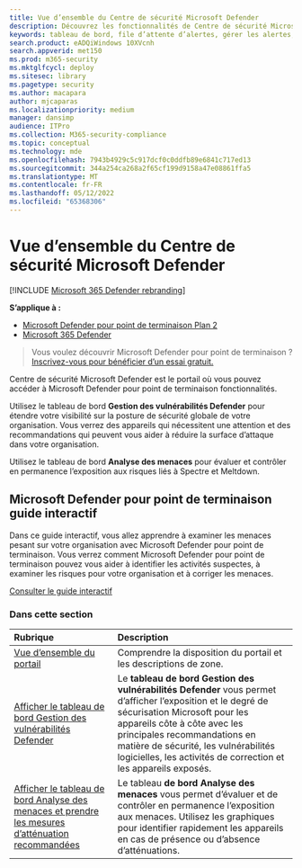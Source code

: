 ```yaml
---
title: Vue d’ensemble du Centre de sécurité Microsoft Defender
description: Découvrez les fonctionnalités de Centre de sécurité Microsoft Defender, notamment le fonctionnement des alertes, ainsi que des suggestions sur la façon d’examiner les violations et les attaques possibles.
keywords: tableau de bord, file d’attente d’alertes, gérer les alertes, investigation, examiner les alertes, examiner les appareils, soumettre des fichiers, analyse approfondie, haute, moyenne, faible, gravité, ioc, ioa
search.product: eADQiWindows 10XVcnh
search.appverid: met150
ms.prod: m365-security
ms.mktglfcycl: deploy
ms.sitesec: library
ms.pagetype: security
ms.author: macapara
author: mjcaparas
ms.localizationpriority: medium
manager: dansimp
audience: ITPro
ms.collection: M365-security-compliance
ms.topic: conceptual
ms.technology: mde
ms.openlocfilehash: 7943b4929c5c917dcf0c0ddfb89e6841c717ed13
ms.sourcegitcommit: 344a254ca268a2f65cf199d9158a47e08861ffa5
ms.translationtype: MT
ms.contentlocale: fr-FR
ms.lasthandoff: 05/12/2022
ms.locfileid: "65368306"
---
```

# <a name="overview-of-microsoft-defender-security-center"></a>Vue d’ensemble du Centre de sécurité Microsoft Defender

[!INCLUDE [Microsoft 365 Defender rebranding](../../includes/microsoft-defender.md)]


**S’applique à :**
- [Microsoft Defender pour point de terminaison Plan 2](https://go.microsoft.com/fwlink/?linkid=2154037)
- [Microsoft 365 Defender](https://go.microsoft.com/fwlink/?linkid=2118804)


> Vous voulez découvrir Microsoft Defender pour point de terminaison ? [Inscrivez-vous pour bénéficier d’un essai gratuit.](https://signup.microsoft.com/create-account/signup?products=7f379fee-c4f9-4278-b0a1-e4c8c2fcdf7e&ru=https://aka.ms/MDEp2OpenTrial?ocid=docs-wdatp-usewdatp-abovefoldlink)

Centre de sécurité Microsoft Defender est le portail où vous pouvez accéder à Microsoft Defender pour point de terminaison fonctionnalités.

Utilisez le tableau de bord **Gestion des vulnérabilités Defender** pour étendre votre visibilité sur la posture de sécurité globale de votre organisation. Vous verrez des appareils qui nécessitent une attention et des recommandations qui peuvent vous aider à réduire la surface d’attaque dans votre organisation.

Utilisez le tableau de bord **Analyse des menaces** pour évaluer et contrôler en permanence l’exposition aux risques liés à Spectre et Meltdown.

## <a name="microsoft-defender-for-endpoint-interactive-guide"></a>Microsoft Defender pour point de terminaison guide interactif
Dans ce guide interactif, vous allez apprendre à examiner les menaces pesant sur votre organisation avec Microsoft Defender pour point de terminaison. Vous verrez comment Microsoft Defender pour point de terminaison pouvez vous aider à identifier les activités suspectes, à examiner les risques pour votre organisation et à corriger les menaces.

[Consulter le guide interactif](https://aka.ms/MSDE-IG)

### <a name="in-this-section"></a>Dans cette section

Rubrique | Description
:---|:---
[Vue d’ensemble du portail](portal-overview.md) | Comprendre la disposition du portail et les descriptions de zone.
[Afficher le tableau de bord Gestion des vulnérabilités Defender](../defender-vulnerability-management/tvm-dashboard-insights.md) | Le **tableau de bord Gestion des vulnérabilités Defender** vous permet d’afficher l’exposition et le degré de sécurisation Microsoft pour les appareils côte à côte avec les principales recommandations en matière de sécurité, les vulnérabilités logicielles, les activités de correction et les appareils exposés.
[Afficher le tableau de bord Analyse des menaces et prendre les mesures d’atténuation recommandées](threat-analytics.md) | Le tableau **de bord Analyse des menaces** vous permet d’évaluer et de contrôler en permanence l’exposition aux menaces. Utilisez les graphiques pour identifier rapidement les appareils en cas de présence ou d’absence d’atténuations.
